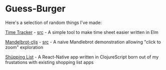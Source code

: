 # Guess-Burger

Here's a selection of random things I've made:

[Time Tracker](http://guess-burger.github.io/time-tracker/time-tracker.html) - [src](https://github.com/guess-burger/elm-time) - A simple tool to make time sheet easier written in Elm

[Mandelbrot-cljs](http://guess-burger.github.io/mandelbrot-cljs/) - [src](https://github.com/guess-burger/mandelbrot-cljs) - A naive Mandlebrot demonstration allowing "click to zoom" exploration

[Shüpping List](https://play.google.com/store/apps/details?id=com.guess_burger.shopping_list) - A React-Native app written in ClojureScript born out of my frustations with existing shopping list apps
